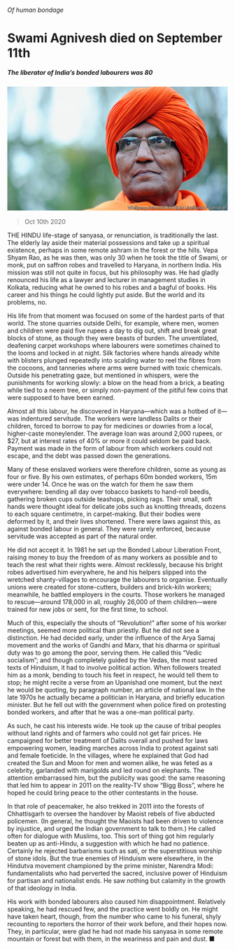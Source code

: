 ###### Of human bondage

# Swami Agnivesh died on September 11th 

##### The liberator of India’s bonded labourers was 80 

![image](images/20201010_OBP001_0.jpg) 

> Oct 10th 2020 


THE HINDU life-stage of sanyasa, or renunciation, is traditionally the last. The elderly lay aside their material possessions and take up a spiritual existence, perhaps in some remote ashram in the forest or the hills. Vepa Shyam Rao, as he was then, was only 30 when he took the title of Swami, or monk, put on saffron robes and travelled to Haryana, in northern India. His mission was still not quite in focus, but his philosophy was. He had gladly renounced his life as a lawyer and lecturer in management studies in Kolkata, reducing what he owned to his robes and a bagful of books. His career and his things he could lightly put aside. But the world and its problems, no.


His life from that moment was focused on some of the hardest parts of that world. The stone quarries outside Delhi, for example, where men, women and children were paid five rupees a day to dig out, shift and break great blocks of stone, as though they were beasts of burden. The unventilated, deafening carpet workshops where labourers were sometimes chained to the looms and locked in at night. Silk factories where hands already white with blisters plunged repeatedly into scalding water to reel the fibres from the cocoons, and tanneries where arms were burned with toxic chemicals. Outside his penetrating gaze, but mentioned in whispers, were the punishments for working slowly: a blow on the head from a brick, a beating while tied to a neem tree, or simply non-payment of the pitiful few coins that were supposed to have been earned.



Almost all this labour, he discovered in Haryana—which was a hotbed of it—was indentured servitude. The workers were landless Dalits or their children, forced to borrow to pay for medicines or dowries from a local, higher-caste moneylender. The average loan was around 2,000 rupees, or $27, but at interest rates of 40% or more it could seldom be paid back. Payment was made in the form of labour from which workers could not escape, and the debt was passed down the generations.


Many of these enslaved workers were therefore children, some as young as four or five. By his own estimates, of perhaps 60m bonded workers, 15m were under 14. Once he was on the watch for them he saw them everywhere: bending all day over tobacco baskets to hand-roll beedis, gathering broken cups outside teashops, picking rags. Their small, soft hands were thought ideal for delicate jobs such as knotting threads, dozens to each square centimetre, in carpet-making. But their bodies were deformed by it, and their lives shortened. There were laws against this, as against bonded labour in general. They were rarely enforced, because servitude was accepted as part of the natural order.


He did not accept it. In 1981 he set up the Bonded Labour Liberation Front, raising money to buy the freedom of as many workers as possible and to teach the rest what their rights were. Almost recklessly, because his bright robes advertised him everywhere, he and his helpers slipped into the wretched shanty-villages to encourage the labourers to organise. Eventually unions were created for stone-cutters, builders and brick-kiln workers; meanwhile, he battled employers in the courts. Those workers he managed to rescue—around 178,000 in all, roughly 26,000 of them children—were trained for new jobs or sent, for the first time, to school.


Much of this, especially the shouts of “Revolution!” after some of his worker meetings, seemed more political than priestly. But he did not see a distinction. He had decided early, under the influence of the Arya Samaj movement and the works of Gandhi and Marx, that his dharma or spiritual duty was to go among the poor, serving them. He called this “Vedic socialism”; and though completely guided by the Vedas, the most sacred texts of Hinduism, it had to involve political action. When followers treated him as a monk, bending to touch his feet in respect, he would tell them to stop; he might recite a verse from an Upanishad one moment, but the next he would be quoting, by paragraph number, an article of national law. In the late 1970s he actually became a politician in Haryana, and briefly education minister. But he fell out with the government when police fired on protesting bonded workers, and after that he was a one-man political party.


As such, he cast his interests wide. He took up the cause of tribal peoples without land rights and of farmers who could not get fair prices. He campaigned for better treatment of Dalits overall and pushed for laws empowering women, leading marches across India to protest against sati and female foeticide. In the villages, where he explained that God had created the Sun and Moon for men and women alike, he was feted as a celebrity, garlanded with marigolds and led round on elephants. The attention embarrassed him, but the publicity was good: the same reasoning that led him to appear in 2011 on the reality-TV show “Bigg Boss”, where he hoped he could bring peace to the other contestants in the house.


In that role of peacemaker, he also trekked in 2011 into the forests of Chhattisgarh to oversee the handover by Maoist rebels of five abducted policemen. (In general, he thought the Maoists had been driven to violence by injustice, and urged the Indian government to talk to them.) He called often for dialogue with Muslims, too. This sort of thing got him regularly beaten up as anti-Hindu, a suggestion with which he had no patience. Certainly he rejected barbarisms such as sati, or the superstitious worship of stone idols. But the true enemies of Hinduism were elsewhere, in the Hindutva movement championed by the prime minister, Narendra Modi: fundamentalists who had perverted the sacred, inclusive power of Hinduism for partisan and nationalist ends. He saw nothing but calamity in the growth of that ideology in India.


His work with bonded labourers also caused him disappointment. Relatively speaking, he had rescued few, and the practice went boldly on. He might have taken heart, though, from the number who came to his funeral, shyly recounting to reporters the horror of their work before, and their hopes now. They, in particular, were glad he had not made his sanyasa in some remote mountain or forest but with them, in the weariness and pain and dust. ■

